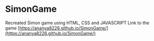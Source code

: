 # SimonGame
Recreated Simon game using HTML, CSS and JAVASCRIPT
Link to the game [https://ananya8226.github.io/SimonGame/](https://ananya8226.github.io/SimonGame/)
